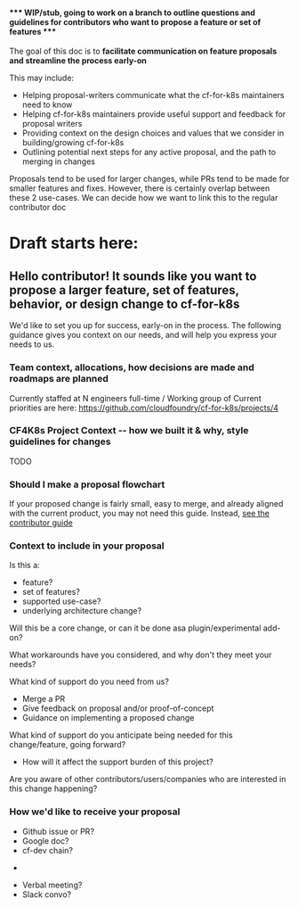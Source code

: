 #### *** WIP/stub, going to work on a branch to outline questions and guidelines for contributors who want to propose a feature or set of features ***

The goal of this doc is to **facilitate communication on feature proposals and streamline the process early-on** 

This may include:

- Helping proposal-writers communicate what the cf-for-k8s maintainers need to know
- Helping cf-for-k8s maintainers provide useful support and feedback for proposal writers
- Providing context on the design choices and values that we consider in building/growing cf-for-k8s
- Outlining potential next steps for any active proposal, and the path to merging in changes

Proposals tend to be used for larger changes, while PRs tend to be made for smaller features and fixes. However, there is certainly overlap between these 2 use-cases. We can decide how we want to link this to the regular contributor doc

# Draft starts here:

## Hello contributor! It sounds like you want to propose a larger feature, set of features, behavior, or design change to cf-for-k8s

We'd like to set you up for success, early-on in the process. The following guidance gives you context on our needs, and will help you express your 
needs to us. 

### Team context, allocations, how decisions are made and roadmaps are planned
Currently staffed at N engineers full-time / Working group of <composition>
Current priorities are here: https://github.com/cloudfoundry/cf-for-k8s/projects/4

### CF4K8s Project Context -- how we built it & why, style guidelines for changes

TODO

### Should I make a proposal flowchart

If your proposed change is fairly small, easy to merge, and already aligned with the current product, you may not need this guide. Instead, [see the contributor guide](CONTRIBUTING.md)

### Context to include in your proposal
Is this a:
  - feature?
  - set of features?
  - supported use-case?
  - underlying architecture change?
 
Will this be a core change, or can it be done asa plugin/experimental add-on?

What workarounds have you considered, and why don't they meet your needs?

What kind of support do you need from us?
  - Merge a PR
  - Give feedback on proposal and/or proof-of-concept
  - Guidance on implementing a proposed change

What kind of support do you anticipate being needed for this change/feature, going forward? 
 - How will it affect the support burden of this project?

Are you aware of other contributors/users/companies who are interested in this change happening?

### How we'd like to receive your proposal
- Github issue or PR?
- Google doc?
- cf-dev chain?
+
- Verbal meeting?
- Slack convo?
